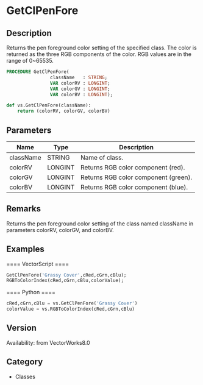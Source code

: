 # GetClPenFore

## Description
Returns the pen foreground color setting of the specified class. The color is returned as the three RGB components of the color. RGB values are in the range of 0~65535.

```pascal
PROCEDURE GetClPenFore(
				className   : STRING;
				VAR colorRV : LONGINT;
				VAR colorGV : LONGINT;
				VAR colorBV : LONGINT);
```

```python
def vs.GetClPenFore(className):
    return (colorRV, colorGV, colorBV)
```

## Parameters
|Name|Type|Description|
|---|---|---|
|className|STRING|Name of class.|
|colorRV|LONGINT|Returns RGB color component (red).|
|colorGV|LONGINT|Returns RGB color component (green).|
|colorBV|LONGINT|Returns RGB color component (blue).|

## Remarks
Returns the pen foreground color setting of the class named className in parameters colorRV, colorGV, and colorBV.

## Examples
==== VectorScript ====
```pascal
GetClPenFore('Grassy Cover',cRed,cGrn,cBlu);
RGBToColorIndex(cRed,cGrn,cBlu,colorValue);
```
==== Python ====
```python
cRed,cGrn,cBlu = vs.GetClPenFore('Grassy Cover')
colorValue = vs.RGBToColorIndex(cRed,cGrn,cBlu)
```

## Version
Availability: from VectorWorks8.0

## Category
* Classes

